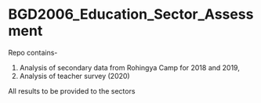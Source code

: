 # BGD2006_Education_Sector_Assessment
Repo contains- 
1. Analysis of secondary data from Rohingya Camp for 2018 and 2019,
2. Analysis of teacher survey (2020)

All results to be provided to the sectors
